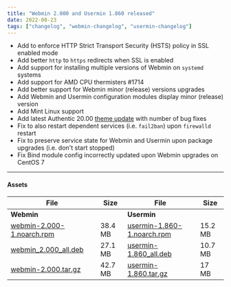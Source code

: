 ```yaml
---
title: "Webmin 2.000 and Usermin 1.860 released"
date: 2022-08-23
tags: ["changelog", "webmin-changelog", "usermin-changelog"]
---
```


* Add to enforce HTTP Strict Transport Security (HSTS) policy in SSL enabled mode
* Add better `http` to `https` redirects when SSL is enabled
* Add support for installing multiple versions of Webmin on `systemd` systems
* Add support for AMD CPU thermisters #1714
* Add better support for Webmin minor (release) versions upgrades
* Add Webmin and Usermin configuration modules display minor (release) version
* Add Mint Linux support
* Add latest Authentic 20.00 [theme update](https://github.com/webmin/authentic-theme/releases/tag/20.00) with number of bug fixes
* Fix to also restart dependent services (i.e. `fail2ban`) upon `firewalld` restart
* Fix to preserve service state for Webmin and Usermin upon package upgrades (i.e. don't start stopped)
* Fix Bind module config incorrectly updated upon Webmin upgrades on CentOS 7

---

#### Assets

| File                       | Size | File                       | Size |
| -------------------------- | -----| -------------------------- | ---- |
| **Webmin**                 |      | **Usermin**                |      |
|[webmin-2.000-1.noarch.rpm](https://github.com/webmin/webmin/releases/download/2.000/webmin-2.000-1.noarch.rpm) | 38.4 MB | [usermin-1.860-1.noarch.rpm](https://github.com/webmin/usermin/releases/download/1.860/usermin-1.860-1.noarch.rpm) | 15.2 MB |
|[webmin_2.000_all.deb](https://github.com/webmin/webmin/releases/download/2.000/webmin_2.000_all.deb)           | 27.1 MB | [usermin-1.860_all.deb](https://github.com/webmin/usermin/releases/download/1.860/usermin_1.860_all.deb)           | 10.7 MB |
|[webmin-2.000.tar.gz](https://github.com/webmin/webmin/releases/download/2.000/webmin-2.000.tar.gz)             | 42.7 MB | [usermin-1.860.tar.gz](https://github.com/webmin/usermin/releases/download/1.860/usermin-1.860.tar.gz)             | 17 MB   |


